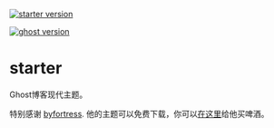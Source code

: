 
[![starter version](https://img.shields.io/badge/release-v1.0.0-blue.svg)](https://github.com/caviare/starter/releases)

[![ghost version](https://img.shields.io/badge/ghost-v2.1-brightgreen.svg)](https://github.com/TryGhost/Ghost/releases)

# starter

Ghost博客现代主题。

特别感谢 [byfortress](http://byfortress.com/downloads/starter). 他的主题可以免费下载，你可以[在这里](https://creativemarket.com/lucas_delrio/1069273-Starter-Free-Ghost-Theme)给他买啤酒。
